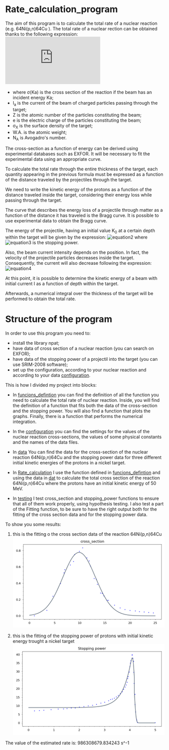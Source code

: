# Rate_calculation_program

The aim of this program is to calculate the total rate of a nuclear reaction (e.g. 64Ni(p,n)64Cu ).
The total rate of a nuclear rection can be obtained thanks to the following expression: 
![equation1](https://latex.codecogs.com/gif.latex?rate=%5Csigma%5E%7Breac%7D(K_a)%20%5Ccdot%20%5Cfrac%7BI_a%7D%7BZ%20e%7D%20%5Ccdot%20%5Cfrac%7B%5Csigma_X%7D%7BA.W.%7D%5Ccdot%20N_A)

- where σ(Ka) is the cross section of the reaction if the beam has an incident energy Ka;
- I<sub>a</sub> is the current of the beam of charged particles passing through the target;
- Z is the atomic number of the particles constituting the beam;
- e is the electric charge of the particles constituting the beam;
- σ<sub>X</sub> is the surface density of the target;
- W.A. is the atomic weight;
- N<sub>A</sub> is Avogadro's number.

The cross-section as a function of energy can be derived using experimental databases such as EXFOR. It will be necessary to fit the experimental data using an appropriate curve.

To calculate the total rate through the entire thickness of the target, each quantity appearing in the previous formula must be expressed as a function of the distance traveled by the projectiles through the target.

We need to write the kinetic energy of the protons as a function of the distance traveled inside the target, considering their energy loss while passing through the target.

The curve that describes the energy loss of a projectile through matter as a function of the distance it has traveled is the Bragg curve. It is possible to use experimental data to obtain the Bragg curve.

The energy of the projectile, having an initial value K<sub>0</sub> at a certain depth within the target will be given by the expression:
![equation2](https://latex.codecogs.com/gif.latex?K(x)=K_0-\frac{dE}{dx}\cdot%20x)
where ![equation3](https://latex.codecogs.com/gif.latex?\frac{dE}{dx}) is the stopping power.

Also, the beam current intensity depends on the position. In fact, the velocity of the projectile particles decreases inside the target. Consequently, the current will also decrease following the expression: ![equation4](https://latex.codecogs.com/gif.latex?I(K(x))=I_0\cdot%20\sqrt{\frac{K(x)}{K_0}})

At this point, it is possible to determine the kinetic energy of a beam with initial current I as a function of depth within the target.

Afterwards, a numerical integral over the thickness of the target will be performed to obtain the total rate.



# Structure of the program

In order to use this program you need to:
- install the library npat;
- have data of cross section of a nuclear reaction (you can search on EXFOR);
- have data of the stopping power of a projectil into the target (you can use SRIM-2008 software);
- set up the configuration, according to your nuclear reaction and according to your data [configuration](https://github.com/Lorenzo9801/Rate_calculation_program/blob/main/configuration.txt).



This is how I divided my project into blocks:

- In [funcions_defintion](https://github.com/Lorenzo9801/Rate_calculation_program/blob/main/functions_definition.py) you can find the definition of all the function you need to calculate the total rate of nuclear reaction. Inside, you will find the definition of a function that fits both the data of the cross-section and the stopping power. You will also find a function that plots the graphs. Finally, there is a function that performs the numerical integration.


- In the [configuration](https://github.com/Lorenzo9801/Rate_calculation_program/blob/main/configuration.txt) you can find the settings for the values of the nuclear reaction cross-sections, the values of some physical constants and the names of the data files.

- In [data]((https://github.com/Lorenzo9801/Rate_calculation_program/blob/main/data)) You can find the data for the cross-section of the nuclear reaction 64Ni(p,n)64Cu and the stopping power data for three different initial kinetic energies of the protons in a nickel target. 

- In [Rate_calculation](https://github.com/Lorenzo9801/Rate_calculation_program/blob/main/Rate_calculation.py) I use the function defined in [funcions_defintion](https://github.com/Lorenzo9801/Rate_calculation_program/blob/main/functions_definition.py) and using the data in [dat](https://github.com/Lorenzo9801/Rate_calculation_program/tree/main/data) to calculate the total cross section of the reaction 64Ni(p,n)64Cu where the protons have an initial kinetic energy of 50 MeV.

- In [testing](https://github.com/Lorenzo9801/Rate_calculation_program/blob/main/testing.py) I test cross_section and stopping_power functions to ensure that all of them work properly, using hypothesis testing. I also test a part of the Fitting function, to be sure to have the right output both for the fitting of the cross section data and for the stopping power data.




To show you some results:
1) this is the fitting o the cross section data of the reaction 64Ni(p,n)64Cu 
![config](./images/Cross_section_fitting.png)

2) this is the fitting of the stopping power of protons with initial kinetic energy trought a nickel target
![config](./images/Stopping_power_fitting.png)

The value of the estimated rate is:  986308679.834243  s^-1
